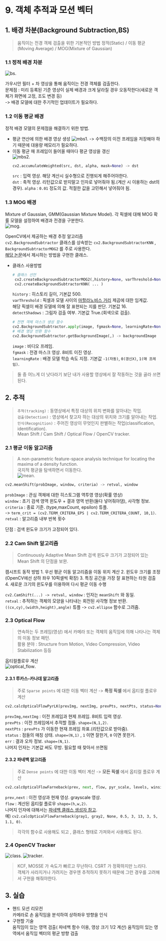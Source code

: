 ﻿# 9. 객체 추적과 모션 벡터

## 1. 배경 차분(Background Subtraction,BS)
> 움직이는 전경 객체 검출을 위한 기본적인 방법
> 정적(Static) / 이동 평균(Moving Average) / MOG(Mixture of Gaussian)
### 1.1 정적 배경 차분
![bs](./image/bs.png). 


가우시안 필터 + 차 영상을 통해 움직이는 전경 객체를 검출한다.  
문제점  : 미리 등록된 기준 영상이 실제 배경과 크게 달라질 경우 오동작한다(새로운 객체가 화면에 고정, 조도 변경 등)  
-> 배경 모델에 대한 주기적인 업데이트가 필요하다.  

### 1.2 이동 평균 배경
정적 배경 모델의 문제점을 해결하기 위한 방법.  
* 평균 연산에 의한 배경 영상 생성
![mbs1](./image/mbs1.png). 
-> 수백장의 이전 프레임을 저장해야 하기 때문에 대용량 메모리가 필요하다.
* 이동 평균
	매 프레임이 들어올 때마다 평균 영상을 갱신  
	![mbs2](./image/mbs2.png). 
	```python
	cv2.accumulateWeighted(src, dst, alpha, mask=None) -> dst
	```
	`src` : 입력 영상. 해당 계산시 실수형으로 진행되게 해주어야한다.  
	`dst` : 축적 영상. 리턴값으로 받지말고 인자로 넣어줘야 됨.(계산 시 이용하는 dst의  경우). 
	`alpha` : `0.01` 정도의 값. 적절한 값을 고민해서 넣어줘야 됨.  

### 1.3 MOG 배경 
Mixture of Gaussian, GMM(Gaussian Mixture Model). 
각 픽셀에 대해 MOG 확률 모델을 설정하여 배경과 전경을 구분한다.  
![mog](./image/mog.png). 


OpenCV에서 제공하는 배경 추정 알고리즘  
`cv2.BackgroundSubtractor` 클래스를 상속받는 `cv2.BackgroundSubtractorKNN` , `BackgroundSubtractorMOG2` 를 주로 사용한다.  
[해당 논문](http://mhs.uks.ac.id/Referensi%20Kuliah/contoh%20jurnal/jurnal%201.pdf)에서 제시하는 방법을 구현한 클래스.  

* 클래스 사용방법
	```python
	# 클래스 선언
	 cv2.createBackgroundSubtractorMOG2(,history=None, varThreshold=None, detectShadows=None) -> dst
	 cv2.createBackgroundSubtractorKNN( ... )
	```
	`history` : 히스토리 길이, 기본값 500.  
	`varThreshold` : 픽셀과 모델 사이의 [마할라노비스 거리](https://en.wikipedia.org/wiki/Mahalanobis_distance) 제곱에 대한 임계값.  
	해당 픽셀이 배경 모델에 의해 잘 표현되는 지를 판단. 기본값 16.  
	`detectShadows` : 그림자 검출 여부. 기본값 True.(회색으로 검출).  

	```python 
	# 전면 객체 마스크 생성 함수
	cv2.BackgroundSubtractor.apply(image, fgmask=None, learningRate=None) -> fgmask
	# 배경 영상 반환 함수
	cv2.BackgroundSubtractor.getBackgroundImage(,) -> backgroundImage
	```
	`image` : 비디오 프레임.  
	`fgmask` : 전경 마스크 영상. 8비트 이진 영상.  
	`learningRate` : 배경 모델 학습 속도 지정. 기본값 `-1(자동)`, `0(갱신X)`, `1(매 프레임)`.  

> 둘 중 어느게 더 낫다라기 보단 내가 사용할 영상에서 잘 작동하는 것을 골라 쓰면 된다. 

## 2. 추적
> `추적(tracking)` : 동영상에서 특정 대상의 위치 변화를 알아내는 작업.  
`검출(Detection)` : 영상에서 찾고자 하는 대상의 위치와 크기를  알아내는 작업.  
`인식(Recognition)` : 주어진 영상이 무엇인지 판별하는 작업(classification, identification).  
Mean Shift / Cam Shift / Optical Flow / OpenCV tracker.  

### 2.1 평균 이동 알고리즘
> A non-parametric feature-space analysis technique for locating the maxima of a density function.  
국지적 평균을 탐색하면서 이동한다.  
![mean](./image/mean.png). 
```python
cv2.meanShift(probImage, window, criteria) -> retval, window
```
`probImage` : 관심 객체에 대한 히스토그램 역투영 영상(확률 영상)  
`window` : 초기 검색 영역 윈도우 + 결과 영역 반환(둘다 넣어줘야댐), 사각형 정보.  
`criteria` : 종료 기준. (type,maxCount, epsilon) 튜플.  
-> `term_crit = (cv2.TERM_CRITERA_EPS | cv2.TERM_CRITERA_COUNT, 10,1)`.  
`retval` : 알고리즘 내부 반복 횟수  

단점 : 검색 윈도우 크기가 고정되어 있다.  

### 2.2 Cam Shift 알고리즘
>Continuously Adaptive Mean Shift 
>검색 윈도우 크기가 고정되어 있는 Mean Shift 의 단점을 보완.

캠시프트 동작 방법
	1.  우선 평균 이동 알고리즘을 이동 위치 계산 
	2. 윈도우 크기를 조정(OpenCV에선 상하 좌우 10픽셀씩 확장)
	3. 특징 공간을 가장 잘 표현하는 타원 검출
	4. 새로운 크기의 윈도우를 이용하여 다시 평균 이동 수행
  
`cv2.CamShift(...) -> retval, window` : 인자는 `meanShift` 와 동일.  
`retval` : 추적하는 객체의 모양을 나타내는 회전된 사각형 정보 반환.  
`((cx,cy),(width,height),angle)` 튜플 -> `cv2.ellipse` 함수로 그려줌.  


### 2.3 Optical Flow
> 연속하는 두 프레임(영상) 에서 카메라 또는 객체의 움직임에 의해 나타나는 객체의 이동 정보 패턴.  
> 활용 분야 : Structure from Motion, Video Compression, Video Stabilization 등등

옵티컬플로우 계산  
![optical_flow](./image/optical_flow.png). 


#### 2.3.1 루카스-카나데 알고리즘
> 주로 `Sparse points` 에 대한 이동 벡터 계산 -> **특정 픽셀** 에서 옵티컬 플로우 계산
```python
cv2.calcOpticalFlowPyrLK(prevImg, nextImg, prevPts, nextPts, status=None, err=None, winSize=None, maxLevel=None, criteria=None, flags=None, minEigThreshold=None) -> nextPts, status, err
```
`prevImg,nextImg` : 이전 프레임과 현제 프레임. 8비트 입력 영상.  
`prevPts` : 이전 프레임에서 추적할 점들. `shape=(N,1,2)`.  
`nextPts` : `prevPts` 가 이동한 현재 프레임 좌표.(리턴값으로 받아줌).  
`status` : 점들의 매칭 상태. `shape=(N,1)` , `1` 이면 잘한거, `0` 이면 못한거.  
`err` : 결과 오차 정보. `shape=(N,1)`.  
나머지 인자는 기본값 써도 무방. 필요할 때 찾아서 쓰면됨  

#### 2.3.2 파네백 알고리즘
> 주로 `Dense points` 에 대한 이동 벡터 계산 -> **모든 픽셀** 에서 옵티컬 플로우 계산
```python
cv2.calcOpticalFlowFarneback(prev, next, flow, pyr_scale, levels, winsize, iterations, poly_n, poly_sigma, flags) -> flow
```
`prev,next` : 이전 영상과 현재 영상. grayscale 영상.  
`flow` : 계산된 옵티컬 플로우 `shape=(h,w,2)`.  
나머지 인자에 대해서는 [파네백 클래스 생성자 참고](https://docs.opencv.org/master/de/d9e/classcv_1_1FarnebackOpticalFlow.html#a4ce7a192171d340ea19e1fd670b231e7).  
예) `cv2.calcOpticalFlowFarneback(gray1, gray2, None, 0.5, 3, 13, 3, 5, 1.1, 0)`.  

> 각각의 함수로 사용해도 되고 , 클래스 형태로 가져와서 사용해도 된다.


### 2.4 OpenCV Tracker
![class](./image/class.jpg). 
![tracker](./image/tracker.png). 

> KCF, MOSSE 가 속도가 빠르고 무난하다. CSRT 가 정확하지만 느리다.  
> 객체가 사라지거나 가려지는 경우엔 추적하지 못하기 때문에 그런 경우를 고려해서 구현을 해줘야한다.


## 3. 실습
* 핸드 모션 리모컨  
  카메라로 손 움직임을 분석하여 상하좌우 방향을 인식
* 구현할 기술  
  움직임이 있는 영역 검출( 파네백 함수 이용, 영상 크기 1/2 계산)
  움직임이 있는 영역에서 움직임 벡터의 평균 방향 검출
